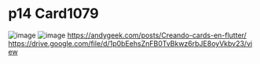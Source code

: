 # p14 Card1079

![image](https://github.com/HiramJJG/p14Card-Jurado1079/assets/144726165/29f88db7-5b08-4f70-95e4-5be654a7b318)
![image](https://github.com/HiramJJG/p14Card-Jurado1079/assets/144726165/940dc288-6017-4577-8c97-735184ef6058)
https://andygeek.com/posts/Creando-cards-en-flutter/
https://drive.google.com/file/d/1p0bEehsZnFB0TvBkwz6rbJE8oyVkbv23/view
